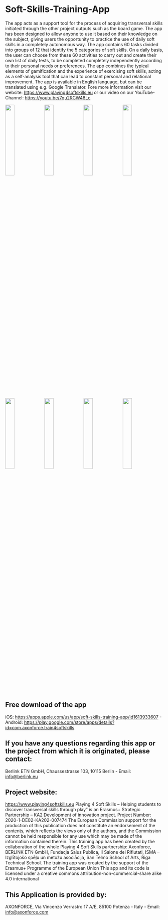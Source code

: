 # Soft-Skills-Training-App
The app acts as a support tool for the process of acquiring transversal skills initiated through the other project outputs such as the board game.
The app has been designed to allow anyone to use it based on their knowledge on the subject, giving users the opportunity to practice the use of daily soft skills in a completely autonomous way. The app contains 60 tasks divided into groups of 12 that identify the 5 categories of soft skills. On a daily basis, the user can choose from these 60 activities to carry out and create their own list of daily tests, to be completed completely independently according to their personal needs or preferences.
The app combines the typical elements of gamification and the experience of exercising soft skills, acting as a self-analysis tool that can lead to constant personal and relational improvement.
The app is available in English language, but can be translated using e.g. Google Translator.
Fore more information visit our website: https://www.playing4softskills.eu or our video on our YouTube-Channel: https://youtu.be/7qu2RCW48Lc 

<img src="https://user-images.githubusercontent.com/119491898/204768202-b6f6662e-40e8-4e95-91e4-d2beab5e0d08.PNG" width=24%> <img src="https://user-images.githubusercontent.com/119491898/204768262-a5ca1c9d-3abd-4d71-8d80-d35ffcf31f80.PNG" width=24%> <img src="https://user-images.githubusercontent.com/119491898/204768277-23718939-665a-45b9-90d1-fdc0710fd25a.PNG" width=24%> <img src="https://user-images.githubusercontent.com/119491898/204768285-5bfd713d-683f-4ffe-9454-aecd30d08653.PNG" width=24%> <img src="https://user-images.githubusercontent.com/119491898/204768290-798903be-6f4c-48cd-bb72-841e12f4e04e.PNG" width=24%> <img src="https://user-images.githubusercontent.com/119491898/204768295-f8221ab8-638c-4af3-b053-998eb8c93e51.PNG" width=24%> <img src="https://user-images.githubusercontent.com/119491898/204768302-93007041-cef0-4fe9-878d-fd8354410f93.PNG" width=24%> <img src="https://user-images.githubusercontent.com/119491898/204768306-c76fc43b-4098-43ef-8f94-c36c54a29ada.PNG" width=24%> 

## Free download of the app
iOS: https://apps.apple.com/us/app/soft-skills-training-app/id1613933607 - 
Android: https://play.google.com/store/apps/details?id=com.axonforce.train4softskills

## If you have any questions regarding this app or the project from which it is originated, please contact:
Berlink ETN GmbH,
Chaussestrasse 103,
10115 Berlin - 
Email: info@berlink.eu

## Project website: 
https://www.playing4softskills.eu
Playing 4 Soft Skills – Helping students to discover transversal skills through play” is an Erasmus+ Strategic Partnership – KA2 Development of innovation project. Project Number: 2020-1-DE02-KA202-007474
The European Commission support for the production of this publication does not constitute an endorsement of the contents, which reflects the views only of the authors, and the Commission cannot be held responsible for any use which may be made of the information contained therein.
This training app has been created by the collaboration of the whole Playing 4 Soft Skills partnership: Axonforce, BERLINK ETN GmbH, Fundacja Salus Publica, Il Salone dei Rifiutati, ISMA – Izglītojošo spēļu un metožu asociācija, San Telmo School of Arts, Riga Technical School.
The training app was created by the support of the Erasmus+ Programme of the European Union This app and its code is licensed under a creative commons attribution-non-commercial-share alike 4.0 international

## This Application is provided by:
AXONFORCE, 
Via Vincenzo Verrastro 17 A/E,
85100 Potenza - Italy - 
Email: info@axonforce.com
